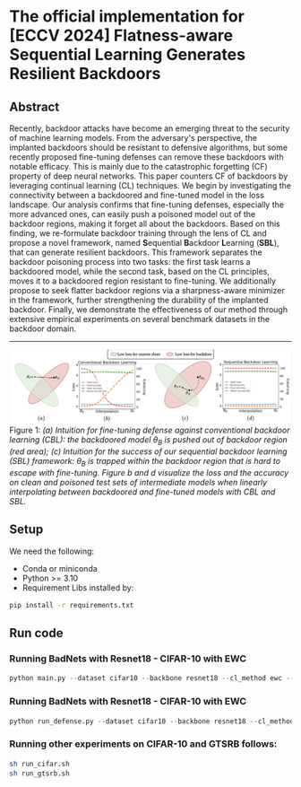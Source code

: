 # The official implementation for [ECCV 2024] Flatness-aware Sequential Learning Generates Resilient Backdoors


## Abstract

Recently, backdoor attacks have become an emerging threat to the security of machine learning models. From the adversary's perspective, the implanted backdoors should be resistant to defensive algorithms, but some recently proposed fine-tuning defenses can remove these backdoors with notable efficacy. This is mainly due to the catastrophic forgetting (CF) property of deep neural networks. This paper counters CF of backdoors by leveraging continual learning (CL) techniques. We begin by investigating the connectivity between a backdoored and fine-tuned model in the loss landscape. Our analysis confirms that fine-tuning defenses, especially the more advanced ones, can easily push a poisoned model out of the backdoor regions, making it forget all about the backdoors. Based on this finding, we re-formulate backdoor training through the lens of CL and propose a novel framework, named **S**equential **B**ackdoor **L**earning (**SBL**), that can generate resilient backdoors. This framework separates the backdoor poisoning process into two tasks: the first task learns a backdoored model, while the second task, based on the CL principles, moves it to a backdoored region resistant to fine-tuning. We additionally propose to seek flatter backdoor regions via a sharpness-aware minimizer in the framework, further strengthening the durability of the implanted backdoor. Finally, we demonstrate the effectiveness of our method through extensive empirical experiments on several benchmark datasets in the backdoor domain.

---

![Description](./data/intuition.png)
Figure 1: *(a) Intuition for fine-tuning defense against conventional backdoor learning (CBL): the backdoored model $\theta_{B}$ is pushed out of backdoor region (red area);
(c) Intuition for the success of our sequential backdoor learning (SBL) framework: $\theta_{B}$ is trapped within the backdoor region that is hard to escape with fine-tuning.
Figure b and d visualize the loss and the accuracy on clean and poisoned test sets of intermediate models when linearly interpolating between backdoored and fine-tuned models with CBL and SBL.*

## Setup
We need the following:
- Conda or miniconda
- Python >= 3.10
- Requirement Libs installed by:
```bash
pip install -r requirements.txt
```


## Run code


### Running BadNets with Resnet18 - CIFAR-10 with EWC
```python
python main.py --dataset cifar10 --backbone resnet18 --cl_method ewc --batch_size 256 --epochs 150 --finetune_epochs 50 --sec_epochs 100 --finetune_lr 0.01 --lr 0.01 --sec_lr 0.001 --task_portion 0.05 0.1 0.85 --poisoning_rate 0.1 --poisoning_method badnet --target_label 0 --trigger_size 3 --num_workers 4 --lr_scheduler CosineAnnealingLR --mixed_first --is_dat --opt_mode sam --p_intervals 1 --wandb_note attack --is_saved --is_load --seed 1
```

### Running BadNets with Resnet18 - CIFAR-10 with EWC
```python
python run_defense.py --dataset cifar10 --backbone resnet18 --cl_method ewc --batch_size 256 --epochs 150 --finetune_epochs 50 --sec_epochs 100 --finetune_lr 0.01 --lr 0.01 --sec_lr 0.001 --task_portion 0.05 0.1 0.85 --poisoning_rate 0.1 --poisoning_method badnet --target_label 0 --trigger_size 3 --num_workers 4 --lr_scheduler CosineAnnealingLR --defenses 'ft' 'nad' 'sam_ft' --mixed_first --is_dat --opt_mode sam --p_intervals 1 --wandb_note defense --is_saved --is_load --seed 1
```

### Running other experiments on CIFAR-10 and GTSRB follows:
```bash
sh run_cifar.sh
sh run_gtsrb.sh
```

